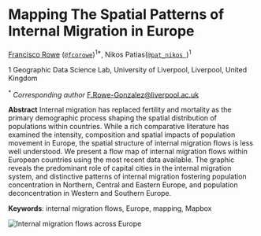 # Mapping The Spatial Patterns of Internal Migration in Europe

[Francisco Rowe](http://www.franciscorowe.com) ([`@fcorowe`](http://twitter.com/fcorowe))<sup>1*</sup>, Nikos Patias([`@pat_nikos
`](http://twitter.com/fcorowe))<sup>1</sup>



1 Geographic Data Science Lab, University of Liverpool, Liverpool, United Kingdom

<sup>*</sup> *Corresponding author*
F.Rowe-Gonzalez@liverpool.ac.uk

**Abstract**
Internal migration has replaced fertility and mortality as the primary demographic process shaping the spatial distribution of populations within countries. While a rich comparative literature has examined the intensity, composition and spatial impacts of population movement in Europe, the spatial structure of internal migration flows is less well understood. We present a flow map of internal migration flows within European countries using the most recent data available. The graphic reveals the predominant role of capital cities in the internal migration system, and distinctive patterns of internal migration fostering population concentration in Northern, Central and Eastern Europe, and population deconcentration in Western and Southern Europe.

**Keywords**: internal migration flows, Europe, mapping, Mapbox

![Internal migration flows across Europe](fig/fig1.png)
